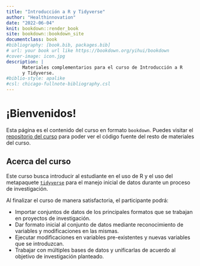 ```yaml
--- 
title: "Introducción a R y Tidyverse"
author: "Healthinnovation"
date: "2022-06-04"
knit: bookdown::render_book
site: bookdown::bookdown_site
documentclass: book
#bibliography: [book.bib, packages.bib]
# url: your book url like https://bookdown.org/yihui/bookdown
#cover-image: icon.jpg
description: |
      Materiales complementarios para el curso de Introducción a R
      y Tidyverse.
#biblio-style: apalike
#csl: chicago-fullnote-bibliography.csl
---
```


# ¡Bienvenidos!

Esta página es el contenido del curso en formato `bookdown`. Puedes visitar el [repositorio del curso](https://github.com/healthinnovation/curso-introduccion-r-tidyverse) para poder ver el código fuente del resto de materiales del curso.

## Acerca del curso 

Este curso busca introducir al estudiante en el uso de R y el uso del metapaquete [`tidyverse`](https://www.tidyverse.org/) para el manejo inicial de datos durante un proceso de investigación.

Al finalizar el curso de manera satisfactoria, el participante podrá:

- Importar conjuntos de datos de los principales formatos que se trabajan en proyectos de investigación.
- Dar formato inicial al conjunto de datos mediante reconocimiento de variables y modificaciones en las mismas.
- Ejecutar modificaciones en variables pre-existentes y nuevas variables que se introduzcan.
- Trabajar con múltiples bases de datos y unificarlas de acuerdo al objetivo de investigación planteado.

